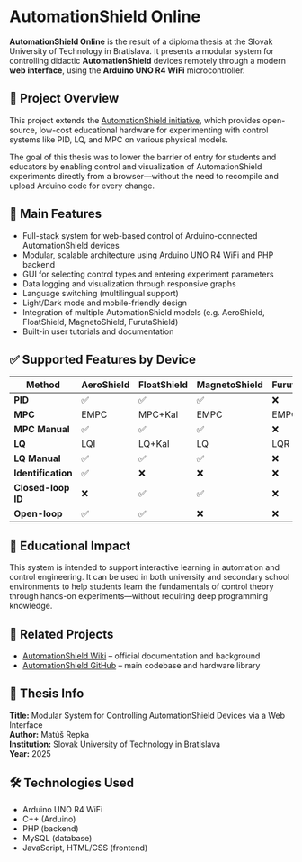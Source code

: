 # AutomationShield Online

**AutomationShield Online** is the result of a diploma thesis at the Slovak University of Technology in Bratislava. It presents a modular system for controlling didactic **AutomationShield** devices remotely through a modern **web interface**, using the **Arduino UNO R4 WiFi** microcontroller.

## 📘 Project Overview

This project extends the [AutomationShield initiative](https://github.com/gergelytakacs/AutomationShield/wiki), which provides open-source, low-cost educational hardware for experimenting with control systems like PID, LQ, and MPC on various physical models.

The goal of this thesis was to lower the barrier of entry for students and educators by enabling control and visualization of AutomationShield experiments directly from a browser—without the need to recompile and upload Arduino code for every change.

## 🎯 Main Features

- Full-stack system for web-based control of Arduino-connected AutomationShield devices
- Modular, scalable architecture using Arduino UNO R4 WiFi and PHP backend
- GUI for selecting control types and entering experiment parameters
- Data logging and visualization through responsive graphs
- Language switching (multilingual support)
- Light/Dark mode and mobile-friendly design
- Integration of multiple AutomationShield models (e.g. AeroShield, FloatShield, MagnetoShield, FurutaShield)
- Built-in user tutorials and documentation

## ✅ Supported Features by Device

| **Method**           | **AeroShield** | **FloatShield** | **MagnetoShield** | **FurutaShield** |
|----------------------|----------------|------------------|-------------------|------------------|
| **PID**              | ✅              | ✅                | ✅                 | ❌               |
| **MPC**              | EMPC           | MPC+Kal          | EMPC              | EMPC             |
| **MPC Manual**       | ✅              | ✅                | ✅                 | ❌               |
| **LQ**               | LQI            | LQ+Kal           | LQ                | LQR              |
| **LQ Manual**        | ✅              | ✅                | ✅                 | ❌               |
| **Identification**   | ✅              | ❌                | ❌                 | ❌               |
| **Closed-loop ID**   | ❌              | ✅                | ✅                 | ❌               |
| **Open-loop**        | ✅              | ✅                | ❌                 | ❌               |


## 🧠 Educational Impact

This system is intended to support interactive learning in automation and control engineering. It can be used in both university and secondary school environments to help students learn the fundamentals of control theory through hands-on experiments—without requiring deep programming knowledge.

## 📎 Related Projects

- [AutomationShield Wiki](https://github.com/gergelytakacs/AutomationShield/wiki) – official documentation and background
- [AutomationShield GitHub](https://github.com/gergelytakacs/AutomationShield) – main codebase and hardware library

## 📄 Thesis Info

**Title:** Modular System for Controlling AutomationShield Devices via a Web Interface  
**Author:** Matúš Repka  
**Institution:** Slovak University of Technology in Bratislava  
**Year:** 2025

## 🛠 Technologies Used

- Arduino UNO R4 WiFi
- C++ (Arduino)
- PHP (backend)
- MySQL (database)
- JavaScript, HTML/CSS (frontend)
